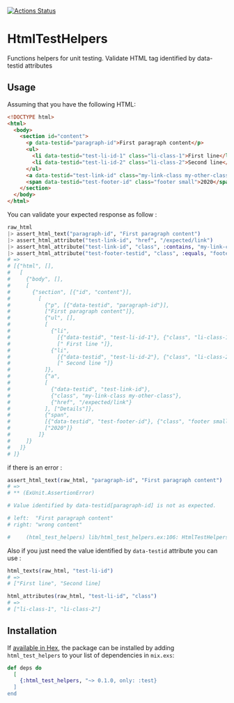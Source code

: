 [![Actions Status](https://github.com/mirego/html-test-helpers/workflows/CI/badge.svg?branch=master)](https://github.com/mirego/html-test-helpers/actions)

# HtmlTestHelpers

Functions helpers for unit testing.
Validate HTML tag identified by data-testid attributes

## Usage

Assuming that you have the following HTML:

```html
<!DOCTYPE html>
<html>
  <body>
    <section id="content">
      <p data-testid="paragraph-id">First paragraph content</p>
      <ul>
        <li data-testid="test-li-id-1" class="li-class-1">First line</li>
        <li data-testid="test-li-id-2" class="li-class-2">Second line</li>
      </ul>
      <a data-testid="test-link-id" class="my-link-class my-other-class" href="/expected/link">Details</a>
      <span data-testid="test-footer-id" class="footer small">2020</span>
    </section>
  </body>
</html>
```

You can validate your expected response as follow :

```elixir
raw_html
|> assert_html_text("paragraph-id", "First paragraph content")
|> assert_html_attribute("test-link-id", "href", "/expected/link")
|> assert_html_attribute("test-link-id", "class", :contains, "my-link-class")
|> assert_html_attribute("test-footer-testid", "class", :equals, "footer small")
# =>
# [{"html", [],
#   [
#     {"body", [],
#     [
#       {"section", [{"id", "content"}],
#         [
#           {"p", [{"data-testid", "paragraph-id"}],
#           ["First paragraph content"]},
#           {"ul", [],
#           [
#             {"li",
#               [{"data-testid", "test-li-id-1"}, {"class", "li-class-1"}],
#               [" First line "]},
#             {"li",
#               [{"data-testid", "test-li-id-2"}, {"class", "li-class-2"}],
#               [" Second line "]}
#           ]},
#           {"a",
#           [
#             {"data-testid", "test-link-id"},
#             {"class", "my-link-class my-other-class"},
#             {"href", "/expected/link"}
#           ], ["Details"]},
#           {"span",
#           [{"data-testid", "test-footer-id"}, {"class", "footer small"}],
#           ["2020"]}
#         ]}
#     ]}
#   ]}
# ]}
```

if there is an error :

```elixir
assert_html_text(raw_html, "paragraph-id", "First paragraph content")
# =>
# ** (ExUnit.AssertionError)

# Value identified by data-testid[paragraph-id] is not as expected.

# left:  "First paragraph content"
# right: "wrong content"

#     (html_test_helpers) lib/html_test_helpers.ex:106: HtmlTestHelpers.assert_html_text/3
```

Also if you just need the value identified by `data-testid` attribute you can use :

```elixir
html_texts(raw_html, "test-li-id")
# =>
# ["First line", "Second line]

html_attributes(raw_html, "test-li-id", "class")
# =>
# ["li-class-1", "li-class-2"]
```

## Installation

If [available in Hex](https://hex.pm/docs/publish), the package can be installed
by adding `html_test_helpers` to your list of dependencies in `mix.exs`:

```elixir
def deps do
  [
    {:html_test_helpers, "~> 0.1.0, only: :test}
  ]
end
```
